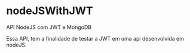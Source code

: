 # nodeJSWithJWT
API NodeJS com JWT e MongoDB

Essa API, tem a finalidade de testar a JWT em uma api desenvolvida em nodeJS.
